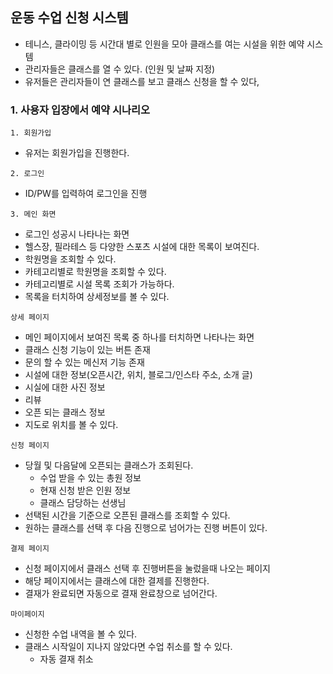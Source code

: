 ## 운동 수업 신청 시스템
- 테니스, 클라이밍 등 시간대 별로 인원을 모아 클래스를 여는 시설을 위한 예약 시스템
- 관리자들은 클래스를 열 수 있다. (인원 및 날짜 지정)
- 유저들은 관리자들이 연 클래스를 보고 클래스 신청을 할 수 있다,
### 1. 사용자 입장에서 예약 시나리오
`1. 회원가입`
- 유저는 회원가입을 진행한다.

`2. 로그인`
- ID/PW를 입력하여 로그인을 진행

`3. 메인 화면`
- 로그인 성공시 나타나는 화면
- 헬스장, 필라테스 등 다양한 스포츠 시설에 대한 목록이 보여진다.
- 학원명을 조회할 수 있다.
- 카테고리별로 학원명을 조회할 수 있다.
- 카테고리별로 시설 목록 조회가 가능하다.
- 목록을 터치하여 상세정보를 볼 수 있다.

`상세 페이지`
- 메인 페이지에서 보여진 목록 중 하나를 터치하면 나타나는 화면
- 클래스 신청 기능이 있는 버튼 존재
- 문의 할 수 있는 메신저 기능 존재
- 시설에 대한 정보(오픈시간, 위치, 블로그/인스타 주소, 소개 글)
- 시실에 대한 사진 정보
- 리뷰 
- 오픈 되는 클래스 정보
- 지도로 위치를 볼 수 있다.

`신청 페이지`
- 당월 및 다음달에 오픈되는 클래스가 조회된다.
  - 수업 받을 수 있는 총원 정보 
  - 현재 신청 받은 인원 정보
  - 클래스 담당하는 선생님
- 선택된 시간을 기준으로 오픈된 클래스를 조회할 수 있다.
- 원하는 클래스를 선택 후 다음 진행으로 넘어가는 진행 버튼이 있다.

`결제 페이지`
- 신청 페이지에서 클래스 선택 후 진행버튼을 눌렀을때 나오는 페이지
- 해당 페이지에서는 클래스에 대한 결제를 진행한다.
- 결재가 완료되면 자동으로 결재 완료창으로 넘어간다.

`마이페이지`
- 신청한 수업 내역을 볼 수 있다.
- 클래스 시작일이 지나지 않았다면 수업 취소를 할 수 있다.
  - 자동 결재 취소
